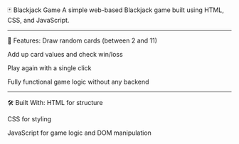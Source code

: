 🃏 Blackjack Game
A simple web-based Blackjack game built using HTML, CSS, and JavaScript.
<hr>
🎯 Features:
Draw random cards (between 2 and 11)

Add up card values and check win/loss

Play again with a single click

Fully functional game logic without any backend

<hr>
🛠️ Built With:
HTML for structure

CSS for styling

JavaScript for game logic and DOM manipulation
